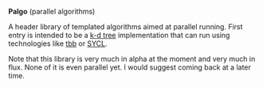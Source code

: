 **Palgo** (parallel algorithms)

A header library of templated algorithms aimed at parallel running. First entry is intended to
be a [k-d tree](https://en.wikipedia.org/wiki/K-d_tree) implementation that can run using technologies
like [tbb](https://www.threadingbuildingblocks.org/) or [SYCL](https://www.khronos.org/sycl]).

Note that this library is very much in alpha at the moment and very much in flux. None of it is
even parallel yet. I would suggest coming back at a later time.
